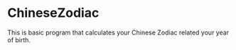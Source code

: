 # ChineseZodiac
This is basic program that calculates your Chinese Zodiac related your year of birth. 
